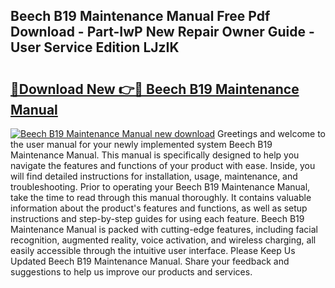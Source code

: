 ## Beech B19 Maintenance Manual Free Pdf Download - Part-IwP New Repair Owner Guide - User Service Edition LJzIK

# <h2><a href="http://bc77494.oget.top/?id=Beech+B19+Maintenance+Manual">🔗Download New 👉🔴 Beech B19 Maintenance Manual</a></h2>

[![Beech B19 Maintenance Manual new download](https://i.imgur.com/5g1atiW.png)](http://bc77494.oget.top/?id=Beech+B19+Maintenance+Manual)
Greetings and welcome to the user manual for your newly implemented system Beech B19 Maintenance Manual. This manual is specifically designed to help you navigate the features and functions of your product with ease. Inside, you will find detailed instructions for installation, usage, maintenance, and troubleshooting. Prior to operating your Beech B19 Maintenance Manual, take the time to read through this manual thoroughly. It contains valuable information about the product's features and functions, as well as setup instructions and step-by-step guides for using each feature. Beech B19 Maintenance Manual is packed with cutting-edge features, including facial recognition, augmented reality, voice activation, and wireless charging, all easily accessible through the intuitive user interface. Please Keep Us Updated Beech B19 Maintenance Manual. Share your feedback and suggestions to help us improve our products and services.
